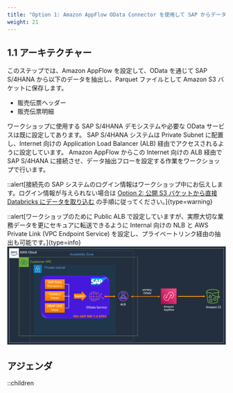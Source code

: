 ```yaml
---
title: "Option 1: Amazon AppFlow OData Connector を使用して SAP からデータを抽出する"
weight: 21
---
```


## 1.1 アーキテクチャー

このステップでは、Amazon AppFlow を設定して、OData を通じて SAP S/4HANA から以下のデータを抽出し、Parquet ファイルとして Amazon S3 バケットに保存します。

- 販売伝票ヘッダー
- 販売伝票明細

ワークショップに使用する SAP S/4HANA デモシステムや必要な OData サービスは既に設定してあります。
SAP S/4HANA システムは Private Subnet に配置し、Internet 向けの Application Load Balancer (ALB) 経由でアクセスされるように設定しています。
Amazon AppFlow からこの Internet 向けの ALB 経由で SAP S/4HANA に接続させ、データ抽出フローを設定する作業をワークショップで行います。

::alert[接続先の SAP システムのログイン情報はワークショップ中にお伝えします。ログイン情報が与えられない場合は [Option 2: 公開 S3 バケットから直接 Databricks にデータを取り込む](/09-end-to-end-workshop/01-data-ingestion/option2-ingest-from-s3) の手順に従ってください。]{type=warning}

::alert[ワークショップのために Public ALB で設定していますが、実際大切な業務データを更にセキュアに転送できるように Internal 向けの NLB と AWS Private Link (VPC Endpoint Service) を設定し、プライベートリンク経由の抽出も可能です。]{type=info}
![Arhitecture for data ingestion](/static/01-data-ingestion/option1-ingest-from-sap/index-image001.ja.png)

## アジェンダ

::children